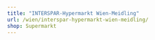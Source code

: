 ```yaml
---
title: "INTERSPAR-Hypermarkt Wien-Meidling"
url: /wien/interspar-hypermarkt-wien-meidling/
shop: Supermarkt
---
```

